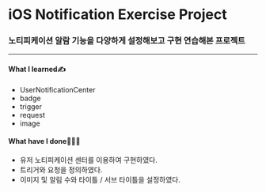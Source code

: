 # iOS Notification Exercise Project
### 노티피케이션 알람 기능을 다양하게 설정해보고 구현 연습해본 프로젝트
***
#### What I learned✍️
- UserNotificationCenter
- badge
- trigger
- request
- image

#### What have I done🧑🏻‍💻
- 유저 노티피케이션 센터를 이용하여 구현하였다.
- 트리거와 요청을 정의하였다.
- 이미지 및 알림 수와 타이틀 / 서브 타이틀을 설정하였다.
